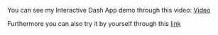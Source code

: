 You can see my Interactive Dash App demo through this video: [Video](https://youtu.be/y67oFuDSAHU)

Furthermore you can also try it by yourself through this [link](https://qh5r511lmyn-496ff2e9c6d22116-8050-colab.googleusercontent.com/)
